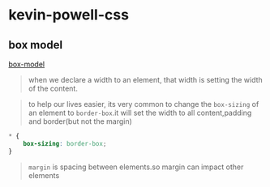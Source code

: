 # kevin-powell-css
## box model
[box-model](./img/27.png)
>when we declare a width to an element, that width is setting the width of the content.

>to help our lives easier, its very common to change  the `box-sizing` of an element to `border-box`.it will set the width to all content,padding and border(but not the margin)
```css
* {
    box-sizing: border-box;
}
```
>`margin` is spacing between elements.so margin can impact other elements
